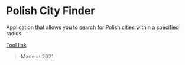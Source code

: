 # Polish City Finder

Application that allows you to search for Polish cities within a specified radius

[Tool link](http://chemik4.ct8.pl/polish_city_finder/)

> Made in 2021
